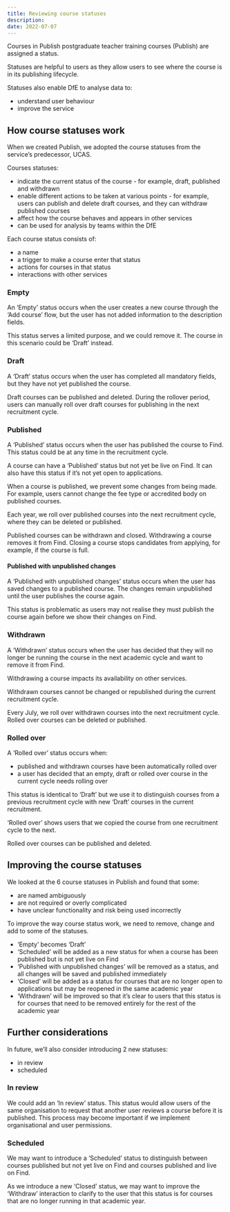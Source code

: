 ```yaml
---
title: Reviewing course statuses
description:
date: 2022-07-07
---
```


Courses in Publish postgraduate teacher training courses (Publish) are assigned a status.

Statuses are helpful to users as they allow users to see where the course is in its publishing lifecycle.

Statuses also enable DfE to analyse data to:

- understand user behaviour
- improve the service

## How course statuses work

When we created Publish, we adopted the course statuses from the service’s predecessor, UCAS.

Courses statuses:

- indicate the current status of the course - for example, draft, published and withdrawn
- enable different actions to be taken at various points - for example, users can publish and delete draft courses, and they can withdraw published courses
- affect how the course behaves and appears in other services
- can be used for analysis by teams within the DfE

Each course status consists of:

- a name
- a trigger to make a course enter that status
- actions for courses in that status
- interactions with other services

### Empty

An ‘Empty’ status occurs when the user creates a new course through the ‘Add course’ flow, but the user has not added information to the description fields.

This status serves a limited purpose, and we could remove it. The course in this scenario could be ‘Draft’ instead.

### Draft

A ‘Draft’ status occurs when the user has completed all mandatory fields, but they have not yet published the course.

Draft courses can be published and deleted. During the rollover period, users can manually roll over draft courses for publishing in the next recruitment cycle.

### Published

A ‘Published’ status occurs when the user has published the course to Find. This status could be at any time in the recruitment cycle.

A course can have a ‘Published’ status but not yet be live on Find. It can also have this status if it’s not yet open to applications.

When a course is published, we prevent some changes from being made. For example, users cannot change the fee type or accredited body on published courses.

Each year, we roll over published courses into the next recruitment cycle, where they can be deleted or published.

Published courses can be withdrawn and closed. Withdrawing a course removes it from Find. Closing a course stops candidates from applying, for example, if the course is full.

#### Published with unpublished changes

A ‘Published with unpublished changes’ status occurs when the user has saved changes to a published course. The changes remain unpublished until the user publishes the course again.

This status is problematic as users may not realise they must publish the course again before we show their changes on Find.

### Withdrawn

A ‘Withdrawn’ status occurs when the user has decided that they will no longer be running the course in the next academic cycle and want to remove it from Find.

Withdrawing a course impacts its availability on other services.

Withdrawn courses cannot be changed or republished during the current recruitment cycle.

Every July, we roll over withdrawn courses into the next recruitment cycle. Rolled over courses can be deleted or published.

### Rolled over

A ‘Rolled over’ status occurs when:

- published and withdrawn courses have been automatically rolled over
- a user has decided that an empty, draft or rolled over course in the current cycle needs rolling over

This status is identical to ‘Draft’ but we use it to distinguish courses from a previous recruitment cycle with new ‘Draft’ courses in the current recruitment.

‘Rolled over’ shows users that we copied the course from one recruitment cycle to the next.

Rolled over courses can be published and deleted.

## Improving the course statuses

We looked at the 6 course statuses in Publish and found that some:

- are named ambiguously
- are not required or overly complicated
- have unclear functionality and risk being used incorrectly

To improve the way course status work, we need to remove, change and add to some of the statuses.

- ‘Empty’ becomes ‘Draft’
- ‘Scheduled’ will be added as a new status for when a course has been published but is not yet live on Find
- ‘Published with unpublished changes’ will be removed as a status, and all changes will be saved and published immediately
- ‘Closed’ will be added as a status for courses that are no longer open to applications but may be reopened in the same academic year
- ‘Withdrawn’ will be improved so that it’s clear to users that this status is for courses that need to be removed entirely for the rest of the academic year

## Further considerations

In future, we’ll also consider introducing 2 new statuses:

- in review
- scheduled

### In review

We could add an ‘In review’ status. This status would allow users of the same organisation to request that another user reviews a course before it is published. This process may become important if we implement organisational and user permissions.

### Scheduled

We may want to introduce a ‘Scheduled’ status to distinguish between courses published but not yet live on Find and courses published and live on Find.

As we introduce a new ‘Closed’ status, we may want to improve the ‘Withdraw’ interaction to clarify to the user that this status is for courses that are no longer running in that academic year.
